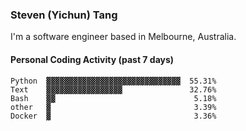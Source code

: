 ### Steven (Yichun) Tang

I'm a software engineer based in Melbourne, Australia.

#### Personal Coding Activity (past 7 days)
```
Python  ▓▓▓▓▓▓▓▓▓▓▓▓▓▓▓▓▓▓▓▓▓▓▓▓▓▓▓▓▓▓  55.31%
Text    ▓▓▓▓▓▓▓▓▓▓▓▓▓▓▓▓▓               32.76%
Bash    ▓▓                               5.18%
other   ▓                                3.39%
Docker  ▓                                3.36%
```
